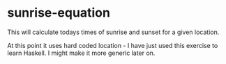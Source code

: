 # sunrise-equation
This will calculate todays times of sunrise and sunset for a given location.

At this point it uses hard coded location - I have just used this exercise
to learn Haskell. I might make it more generic later on.
